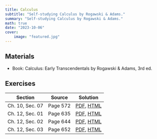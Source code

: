 ```yaml
---
title: Calculus
subtitle: "Self-studying Calculus by Rogawski & Adams."
summary: "Self-studying Calculus by Rogawski & Adams."
math: true
date: "2023-10-06"
cover:
    image: "featured.jpg"
---
```


## Materials
- Book: Calculus: Early Transcendentals by Rogawski & Adams, 3rd ed.


## Exercises

| Section        | Source    | Solution |
|---------------- |-----------|---------|
| Ch. 10, Sec. 07 | Page 572 | [PDF](./ch10-sec07_sol.pdf), [HTML](/rog-adam-post/ch10-sec07)|
| Ch. 12, Sec. 01 | Page 635 | [PDF](./ch12-sec01_sol.pdf), [HTML](/rog-adam-post/ch12-sec01)|
| Ch. 12, Sec. 02 | Page 644 | [PDF](./ch12-sec02_sol.pdf), [HTML](/rog-adam-post/ch12-sec02)|
| Ch. 12, Sec. 03 | Page 652 | [PDF](./ch12-sec03_sol.pdf), [HTML](/rog-adam-post/ch12-sec03)|
